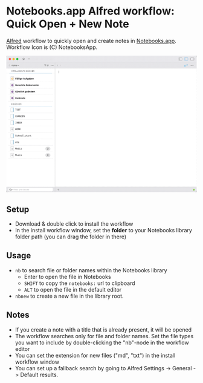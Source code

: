 # Notebooks.app Alfred workflow: Quick Open + New Note

[Alfred](https://www.alfredapp.com/) workflow to quickly open and create notes in [Notebooks.app](https://www.notebooksapp.com/). Workflow Icon is (C) NotebooksApp.

![Workflow Demo](github/notebooks-alfred-workflow-demo.gif)


## Setup

* Download & double click to install the workflow
* In the install workflow window, set the **folder** to your Notebooks library folder path (you can drag the folder in there)

## Usage

*  `nb` to search file or folder names within the Notebooks library
	*  Enter to open the file in Notebooks
	*  `SHIFT` to copy the `notebooks:` url to clipboard
	* `ALT` to open the file in the default editor 
*  `nbnew` to create a new file in the library root.


## Notes

* If you create a note with a title that is already present, it will be opened
* The workflow searches only for file and folder names. Set the file types you want to include by double-clicking the "nb"-node in the workflow editor
* You can set the extension for new files ("md", "txt") in the install workflow window
* You can set up a fallback search by going to Alfred Settings -> General -> Default results.